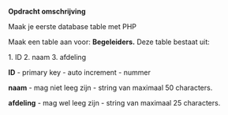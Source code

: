 **Opdracht omschrijving**

Maak je eerste database table met PHP

Maak een table aan voor: **Begeleiders.**
Deze table bestaat uit:

1\. ID
2\. naam
3\. afdeling

**ID**
\- primary key
\- auto increment
\- nummer

**naam**
\- mag niet leeg zijn
\- string van maximaal 50 characters.

**afdeling**
\- mag wel leeg zijn
\- string van maximaal 25 characters.

‌